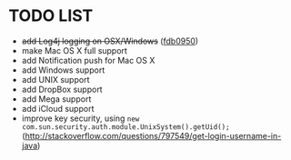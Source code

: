 # TODO LIST

* ~~add Log4j logging on OSX/Windows~~ ([fdb0950](https://github.com/benchdoos/PasswordStorrager/commit/fdb0950ccb34a854ba0303acbfbe34afe909ab62))
* make Mac OS X full support
* add Notification push for Mac OS X
* add Windows support
* add UNIX support
* add DropBox support
* add Mega support
* add iCloud support
* improve key security, using ```new com.sun.security.auth.module.UnixSystem().getUid();```
(http://stackoverflow.com/questions/797549/get-login-username-in-java)
